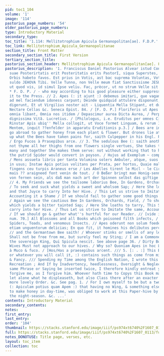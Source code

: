 ```yaml
---
pid: toc1_104
volume: '1'
image: '114'
pastorius_page_numbers: '54'
older_pastorius_page_numbers: 
type: Introductory Material
secondary_type: 
toc_title: '1.114: Mellitotrophium Apicula Germanopolitan[ae]. F.D.P.'
toc_link: Mellitotrophium_Apicula_Germanopolitanae
section_title: Front Matter
secondary_section_title: First Version
tertiary_section_title: 
pastorius_section_header: Mellitotrophium Apicula Germanopolitan[ae]. F.D.P.
pastorius_description: '1. Franciscus Daniel Pastorius Alvear istud Condidit Ergò
  suae Posterirtatis erit Posteritatis erits PastorI, siqua Superstes, Sin orbus posthàc,
  Orbis habeto favos. Est prius in Votis, ast bac suprema Voluntas, Vota, Voluntatem
  suldo JEHOVA Tibi. Velle Tunno, non Velle meum fiat Sanctissisme JESU! Fac tamen,
  ut quod vis, id simul Ipse veliu. Fac, prècor, ut no strum Velle sit harmonicum.
  * F. D. P. / - who may according to his good pleasure either suppress it, or send
  it to the Press. // 2. Apes (: it ajunt :) debemus imitari, que vaganeur, & flores
  ad mel faciendum idoness carpunt; Deinde quidquid attulére disponunt, ac per Favos
  digerunt, Et ut Virgilius noster ait - Liquentia Mella Stipant, et dulci distendunt
  Nectare Cellas &c. Seneca Epist. 84. / [F. D. P.] Floriferis ut Apes in saltibus
  omnia libant, Omnia nos itidem / Depascimur aurea Dicta Aurea, / Perpetuâ semper
  dignissima Vitâ. Lucretius. / [Philologus, i.e. Eruditus per omnes Circumvolat Artes,
  Rinstar Apis ubiq'' Mella collogit, ut Voce formet Linguam, & rerum Intelligentia
  Mentem, inquit ??enfelder in apparatu Eruditionis p.3.] / Bees are industrious and
  go abroad to gather honey from each plant & flower. But drones lie at home and eat
  up what the Bees have taken pains for, saith Culpepper in his Engl. Phys. pag. 108.
  / Ergo Fucos à Prasepibus arce. // 3. The sedulous Bee (: saith another :) doth
  not thyme all her thighs from one flowers single vertues, She takes the best from
  many and together She makes them serve: not without working that to honey [which
  the putrid Spider would convert in poyson. / Hujus ad Exemplum ~ componamus Amici;
  / Mens assueta libris per tanta Volumina solers Ambuler, atque, suos aliquid comportet
  in usus; Instae Apis potius volitans per Prata, per hortos, Quaie mala cloam[?]
  fingens ceu turpis Araneus erse / Les Abelles tirent le Micl - le Cira des Fleuts,
  mais ?? araigneed font venin de tout. / O Beßer bringt man Honig-senn Immen-gleich
  von fernen sein, als daß man nach art der Spinnen selbst das giftige solt ersinnen.
  // 4. My Friends we see the toilsome laborius Bee, In Gardens, Orchards, Fields
  / To seek and suck what yields a sweet and wholsom Sap; / Here She loves to tarry,
  and that Juyce to carry Into her Hive. / This Let us strive to Imitate the same,
  Accounting it a Shame / If we should fail to gather some good things for our Reader.
  / Again we see the cautious Bee In Gardens, Orchards, Field, / To shun that herb
  which yields a bitter tainted Sap; / Here She loaths to tarry, This She will not
  carry into her Hive. / Thus Let us strive to Imitate the same, Accounting it a shame,
  / If we should go & gather what''s hurtful for our Reader. // [vide infrà p. 86.
  num. 70.] All Blossoms and all Books which poisoned filth infects, / We leave to
  Spiders, Toads, and venomous Insects. // Apes oderunt non solum foedes odores, sed
  etiam unguentorum delicias; En quo fit, it homines his delibutos percutiant. Aristot.
  // and the Germantown Bee saith! / Whoever stinks or smells of any leacherous thing,
  Shall not be free from me, but surely feel my Sting; / I am a Commoner, and not
  the sovereign King, Qui Spicula nescit. See above page 36. / Dirty Boys, false-coloured
  Wives Must not approach to our hives. / Why so? Quoniam Apes in hoc Luco abhorrent
  à Muco & fuco. / [Hos/Has a praesepibus arcent. /// 5. [: . :] This Bracket (: Crotchet,
  or whatever you will call it, :) contains such things as come from mine on Brain
  & Fancy. /// Spending my Time among the English Nation, I wrote this for my private
  Recreation ; And If by Inadvertency, heedlessness, Oversight & Neglect one and the
  same Phrase or Saying be inserted twice, I therefore kindly entreat ye Reader to
  forgive me, as I forgive him. Whoever hath time to Copys this Book may not only
  let alone what he displeaseth, but also Class there after an exacter Method and
  more lovely Order. &c. See pag. 1. / For I own myself to be but a two footed Bee
  (: Apiculam potius quam Apem :) that having no Wing, & something else to do than
  to make honey in day-time, was obliged to work at this Paper-hive by the Lamp, in
  the night-season. &c. ...'
contents: Introductory Material
secondary_contents: 
notes: 
first_entry: 
last_entry: 
order: '104'
thumbnail: https://stacks.stanford.edu/image/iiif/ps974xt6740%2F1607_0113/full/100,/0/default.jpg
full: https://stacks.stanford.edu/image/iiif/ps974xt6740%2F1607_0113/full/full/0/default.jpg
notes_DONOTUSE: Title page, verses, etc.
layout: toc_item
collection: toc
---
```

